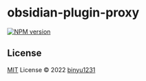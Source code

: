 # obsidian-plugin-proxy

[![NPM version](https://img.shields.io/npm/v/obsidian-plugin-proxy?color=a1b858&label=)](https://www.npmjs.com/package/obsidian-plugin-proxy)

## License

[MIT](./LICENSE) License © 2022 [binyu1231](https://github.com/binyu1231)
